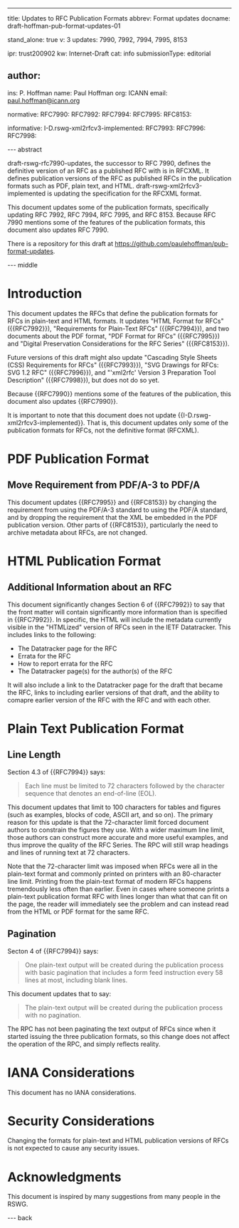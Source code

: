 ---
title: Updates to RFC Publication Formats
abbrev: Format updates
docname: draft-hoffman-pub-format-updates-01

stand_alone: true
v: 3
updates: 7990, 7992, 7994, 7995, 8153

ipr: trust200902
kw: Internet-Draft
cat: info
submissionType: editorial

author:
 -
   ins: P. Hoffman
   name: Paul Hoffman
   org: ICANN
   email: paul.hoffman@icann.org

normative:
  RFC7990:
  RFC7992:
  RFC7994:
  RFC7995:
  RFC8153:

informative:
  I-D.rswg-xml2rfcv3-implemented:
  RFC7993:
  RFC7996:
  RFC7998:

--- abstract

draft-rswg-rfc7990-updates, the successor to RFC 7990, defines the definitive version of an RFC as a published RFC with is in RFCXML.
It defines publication versions of the RFC as published RFCs in the publication formats such as PDF, plain text, and HTML.
draft-rswg-xml2rfcv3-implemented is updating the specification for the RFCXML format.

This document updates some of the publication formats, specifically updating RFC 7992, RFC 7994, RFC 7995, and RFC 8153.
Because RFC 7990 mentions some of the features of the publication formats, this document also updates RFC 7990.

<!--
This draft is part of the RFC Series Working Group (RSWG); see <https://datatracker.ietf.org/edwg/rswg/documents/>.
-->
There is a repository for this draft at <https://github.com/paulehoffman/pub-format-updates>.

--- middle

<!--

For text format, consider RFC 8792

-->

# Introduction

This document updates the RFCs that define the publication formats for RFCs in plain-text and HTML formats.
It updates
"HTML Format for RFCs" ({{RFC7992}}),
"Requirements for Plain-Text RFCs" ({{RFC7994}}),
and two documents about the PDF format,
"PDF Format for RFCs" ({{RFC7995}}) and "Digital Preservation Considerations for the RFC Series" ({{RFC8153}}).

Future versions of this draft might also update
"Cascading Style Sheets (CSS) Requirements for RFCs" ({{RFC7993}}), 
"SVG Drawings for RFCs: SVG 1.2 RFC" ({{RFC7996}}),
and
"'xml2rfc' Version 3 Preparation Tool Description" ({{RFC7998}}),
but does not do so yet.

Because {{RFC7990}} mentions some of the features of the publication, this document also updates {{RFC7990}}.

It is important to note that this document does not update {{I-D.rswg-xml2rfcv3-implemented}}.
That is, this document updates only some of the publication formats for RFCs, not the definitive format (RFCXML).

# PDF Publication Format

## Move Requirement from PDF/A-3 to PDF/A

This document updates {{RFC7995}} and {{RFC8153}} by changing the requirement from using the PDF/A-3 standard to using the PDF/A standard,
and by dropping the requirement that the XML be embedded in the PDF publication version.
Other parts of {{RFC8153}}, particularly the need to archive metadata about RFCs, are not changed.

# HTML Publication Format

## Additional Information about an RFC

This document significantly changes Section 6 of {{RFC7992}} to say that the front matter will contain significantly more information than is specified in {{RFC7992}}.
In specific, the HTML will include the metadata currently visible in the "HTMLized" version of RFCs seen in the IETF Datatracker.
This includes links to the following:

- The Datatracker page for the RFC
- Errata for the RFC
- How to report errata for the RFC
- The Datatracker page(s) for the author(s) of the RFC

It will also include a link to the Datatracker page for the draft that became the RFC, links to including earlier versions of that draft, and the ability to comapre earlier version of the RFC with the RFC and with each other.

# Plain Text Publication Format

## Line Length

Section 4.3 of {{RFC7994}} says:

> Each line must be limited to 72 characters followed by the character sequence that denotes an end-of-line (EOL).

This document updates that limit to 100 characters for tables and figures (such as examples, blocks of code, ASCII art, and so on).
The primary reason for this update is that the 72-character limit forced document authors to constrain the figures they use.
With a wider maximum line limit, those authors can construct more accurate and more useful examples, and thus improve the quality of the RFC Series.
The RPC will still wrap headings and lines of running text at 72 characters.

Note that the 72-character limit was imposed when RFCs were all in the plain-text format and commonly printed on printers with an 80-character line limit.
Printing from the plain-text format of modern RFCs happens tremendously less often than earlier.
Even in cases where someone prints a plain-text publication format RFC with lines longer than what that can fit on the page, the reader will immediately see the problem and can instead read from the HTML or PDF format for the same RFC.

## Pagination

Secton 4 of {{RFC7994}} says:

> One plain-text output will be created during the publication process with basic pagination that includes a form feed instruction every 58 lines at most, including blank lines.

This document updates that to say:

> The plain-text output will be created during the publication process with no pagination.

The RPC has not been paginating the text output of RFCs since when it started issuing the three publication formats, so this change does not affect the operation of the RPC, and simply reflects reality.

# IANA Considerations

This document has no IANA considerations.


# Security Considerations

Changing the formats for plain-text and HTML publication versions of RFCs is not expected to cause any security issues.

# Acknowledgments

This document is inspired by many suggestions from many people in the RSWG.

--- back
